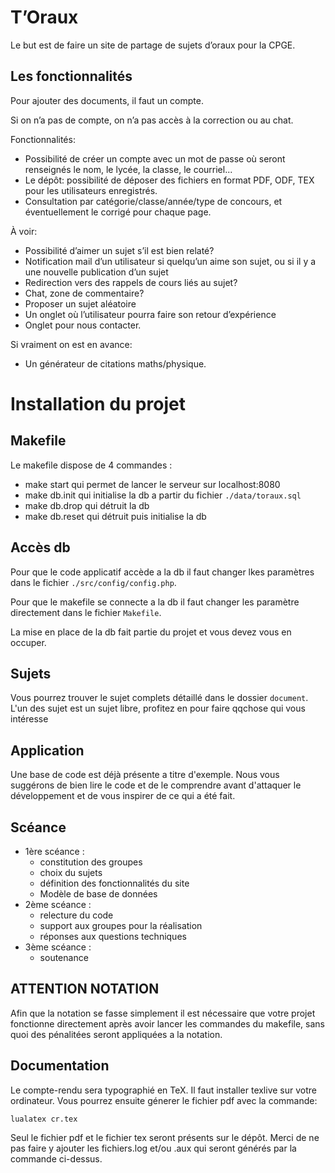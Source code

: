 # T’Oraux

Le but est de faire un site de partage de sujets d’oraux pour la CPGE.

## Les fonctionnalités

Pour ajouter des documents, il faut un compte.

Si on n’a pas de compte, on n’a pas accès à la correction ou au chat.

Fonctionnalités:
- Possibilité de créer un compte avec un mot de passe où seront renseignés le nom, le lycée, la classe, le courriel...
- Le dépôt: possibilité de déposer des fichiers en format PDF, ODF, TEX pour les utilisateurs enregistrés.
- Consultation par catégorie/classe/année/type de concours, et éventuellement le corrigé pour chaque page.

À voir:
- Possibilité d’aimer un sujet s’il est bien relaté?
- Notification mail d’un utilisateur si quelqu’un aime son sujet, ou si il y a une nouvelle publication d’un sujet
- Redirection vers des rappels de cours liés au sujet?
- Chat, zone de commentaire?
- Proposer un sujet aléatoire
- Un onglet où l’utilisateur pourra faire son retour d’expérience
- Onglet pour nous contacter.

Si vraiment on est en avance:
- Un générateur de citations maths/physique.


# Installation du projet

## Makefile

Le makefile dispose de 4 commandes :
* make start qui permet de lancer le serveur sur localhost:8080
* make db.init qui initialise la db a partir du fichier `./data/toraux.sql`
* make db.drop qui détruit la db
* make db.reset qui détruit puis initialise la db

## Accès db

Pour que le code applicatif accède a la db il faut changer lkes paramètres dans le fichier `./src/config/config.php`.

Pour que le makefile se connecte a la db il faut changer les paramètre directement dans le fichier `Makefile`.

La mise en place de la db fait partie du projet  et vous devez vous en occuper.

## Sujets

Vous pourrez trouver le sujet complets détaillé dans le dossier `document`. L'un des sujet est un sujet libre, profitez en pour faire qqchose qui vous intéresse

## Application

Une base de code est déjà présente a titre d'exemple. Nous vous suggérons de bien lire le code et de le comprendre avant d'attaquer le développement et de vous inspirer de ce qui a été fait.

## Scéance

* 1ère scéance :
  * constitution des groupes
  * choix du sujets
  * définition des fonctionnalités du site
  * Modèle de base de données
* 2ème scéance :
  * relecture du code
  * support aux groupes pour la réalisation
  * réponses aux questions techniques
* 3ème scéance :
  * soutenance

## ATTENTION NOTATION

Afin que la notation se fasse simplement il est nécessaire que votre projet fonctionne directement après avoir lancer les commandes du makefile, sans quoi des pénalitées seront appliquées a la notation.


## Documentation

Le compte-rendu sera typographié en TeX. Il faut installer texlive sur votre ordinateur. Vous pourrez ensuite génerer le fichier pdf avec la commande:
```
lualatex cr.tex
```
Seul le fichier pdf et le fichier tex seront présents sur le dépôt. Merci de ne pas faire y ajouter les fichiers.log et/ou .aux qui seront générés par la commande ci-dessus.
